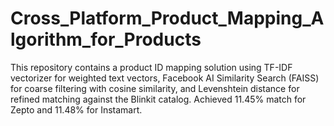 # Cross_Platform_Product_Mapping_Algorithm_for_Products
This repository contains a product ID mapping solution using TF-IDF vectorizer for weighted text vectors, Facebook AI Similarity Search (FAISS) for coarse filtering with cosine similarity, and Levenshtein distance for refined matching against the Blinkit catalog. Achieved 11.45% match for Zepto and 11.48% for Instamart.
